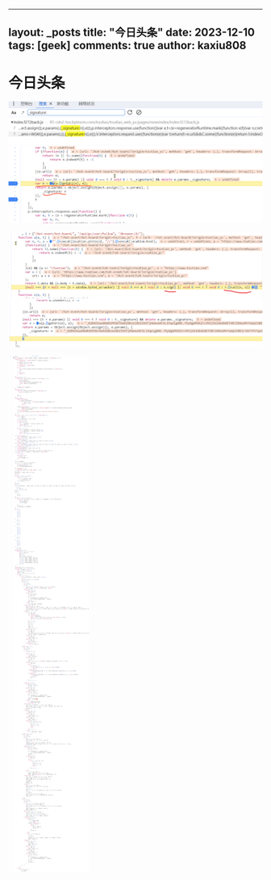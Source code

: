 
---
layout: _posts
title: "今日头条"
date:   2023-12-10
tags: [geek]
comments: true
author: kaxiu808  
---



# 今日头条

![输入图片说明](/imgs/2023-12-10/C7gsOKoQtoVjTetN.png)
![u是构建值的地方](/imgs/2023-12-10/tUbeeg8zQ6l0V4uP.png)


![n.sign构建值](/imgs/2023-12-10/wPOnHva3jnhPuinR.png)
![结果n](/imgs/2023-12-10/xHEApGbvEUQrvba9.png)

![源码](/imgs/2023-12-10/E7JI42Dgsf6G1nMW.png)

<!--stackedit_data:
eyJoaXN0b3J5IjpbLTgwMzkwMTM4MywyMTI5NTAzMjA3LC04MD
M5MDEzODMsMTk1MzY0MjQwLC0yNTAyMDM4OTcsLTY4NzM2MTM2
OV19
-->